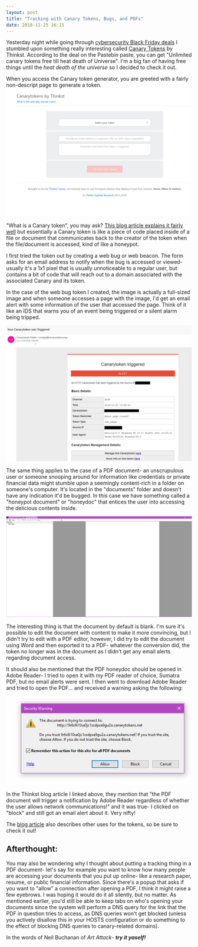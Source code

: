 ```yaml
---
layout: post
title: "Tracking with Canary Tokens, Bugs, and PDFs"
date: 2018-11-25 16:15
---
```


Yesterday night while going through [cybersecurity Black Friday deals](https://pastebin.com/aLBfQT6H) I stumbled upon something really interesting called [Canary Tokens](https://canarytokens.org/generate) by Thinkst. 
According to the deal on the Pastebin paste, you can get "Unlimited canary tokens free till heat death of Universe". I'm a big fan of having free things until the *heat death of the universe* so I decided to check it out.

When you access the Canary token generator, you are greeted with a fairly non-descript page to generate a token.
![Canary token generator](/assets/canary1.PNG)

"What is a Canary token", you may ask? [This blog article explains it fairly well](https://blog.thinkst.com/p/canarytokensorg-quick-free-detection.html) but essentially a Canary token
is like a piece of code placed inside of a file or document that communicates back to the creator of the token when the file/document is accessed, kind of like a honeypot.

I first tried the token out by creating a web bug or web beacon. The form asks for an email address to notify when the bug is accessed or viewed- usually it's a 1x1 pixel that is 
usually unnoticeable to a regular user, but contains a bit of code that will reach out to a domain associated with the associated Canary and its token.

In the case of the web bug token I created, the image is actually a full-sized image and when someone accesses a page with the image, I'd get an email alert with some information
of the user that accessed the page. Think of it like an IDS that warns you of an event being triggered or a silent alarm being tripped.

![Canary token web bug](/assets/canary2.png)

The same thing applies to the case of a PDF document- an unscrupulous user or someone snooping around for information like credentials or private financial data might 
stumble upon a seemingly content-rich in a folder on someone's computer. It's located in the "documents" folder and doesn't have any indication it'd be bugged. In this case 
we have something called a "honeypot document" or "honeydoc" that entices the user into accessing the delicious contents inside. 

![Canary token PDF doc](/assets/canary4.png)

The interesting thing is that the document by default is blank. I'm sure it's possible to edit the document with content to make it more convincing, but I didn't try to edit with 
a PDF editor, however, I did try to edit the document using Word and then exported it to a PDF- whatever the conversion did, the token no longer was in the document as I didn't 
get any email alerts regarding document access.

It should also be mentioned that the PDF honeydoc should be opened in Adobe Reader- I tried to open it with my PDF reader of choice, Sumatra PDF, but no email alerts were sent.
I then went to download Adobe Reader and tried to open the PDF... and received a warning asking the following:

![Canary token PDF doc](/assets/canary5.png)

In the Thinkst blog article I linked above, they mention that "the PDF document will trigger a notification by Adobe Reader regardless of whether the user allows network communications!"
and it was true- I clicked on "block" and still got an email alert about it. Very nifty!

The [blog article](https://blog.thinkst.com/p/canarytokensorg-quick-free-detection.html) also describes other uses for the tokens, so be sure to check it out!

<h2>Afterthought:</h2>
You may also be wondering why I thought about putting a tracking thing in a PDF document- let's say for example you want to know how many people are accessing your documents that you put up online- like a research paper, resume, or public financial information. Since there's a popup that asks if you want to "allow" a connection after opening a PDF, I think it might raise a few eyebrows. I was hoping it would do it all silently, but no matter. As mentioned earlier, you'd still be able to keep tabs on who's opening your documents since the system will perform a DNS query for the link that the PDF in question tries to access, as DNS queries won't get blocked (unless you actively disallow this in your HOSTS configuration or do something to the effect of blocking DNS queries to canary-related domains).

In the words of Neil Buchanan of *Art Attack*- ***try it yaself!***
